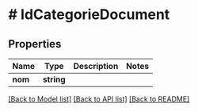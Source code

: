 # # IdCategorieDocument

## Properties

Name | Type | Description | Notes
------------ | ------------- | ------------- | -------------
**nom** | **string** |  |

[[Back to Model list]](../../README.md#models) [[Back to API list]](../../README.md#endpoints) [[Back to README]](../../README.md)
